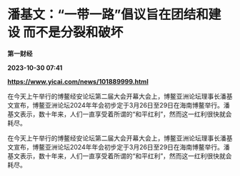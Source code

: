 # 潘基文：“一带一路”倡议旨在团结和建设 而不是分裂和破坏
**第一财经**

**2023-10-30 07:41**

**https://www.yicai.com/news/101889999.html**

在今天上午举行的博鳌经安论坛第二届大会开幕大会上，博鳌亚洲论坛理事长潘基文宣布，博鳌亚洲论坛2024年年会初步定于3月26日至29日在海南博鳌举行。潘基文表示，数十年来，人们一直享受着所谓的“和平红利”，然而这一红利很快就会耗尽。

在今天上午举行的博鳌经安论坛第二届大会开幕大会上，博鳌亚洲论坛理事长潘基文宣布，博鳌亚洲论坛2024年年会初步定于3月26日至29日在海南博鳌举行。潘基文表示，数十年来，人们一直享受着所谓的“和平红利”，然而这一红利很快就会耗尽。